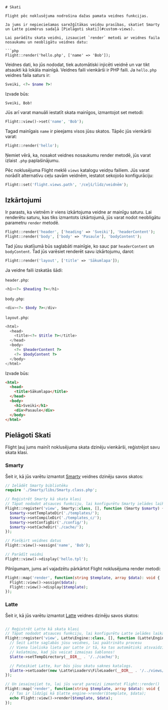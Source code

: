 ```lv
# Skati

Flight pēc noklusējuma nodrošina dažas pamata veidnes funkcijas.

Ja jums ir nepieciešamas sarežģītākas veidņu prasības, skatiet Smarty un Latte piemērus sadaļā [Pielāgoti skati](#custom-views).

Lai parādītu skata veidni, izsauciet `render` metodi ar veidnes faila nosaukumu un neobligātu veidnes datu:

```php
Flight::render('hello.php', ['name' => 'Bob']);
```

Veidnes dati, ko jūs nododat, tiek automātiski injicēti veidnē un var tikt atsaukti kā lokāla mainīgā. Veidnes faili vienkārši ir PHP faili. Ja `hello.php` veidnes faila saturs ir:

```php
Sveiki, <?= $name ?>!
```

Izvade būs:

```
Sveiki, Bob!
```

Jūs arī varat manuāli iestatīt skata mainīgos, izmantojot set metodi:

```php
Flight::view()->set('name', 'Bob');
```

Tagad mainīgais `name` ir pieejams visos jūsu skatos. Tāpēc jūs vienkārši varat:

```php
Flight::render('hello');
```

Ņemiet vērā, ka, nosakot veidnes nosaukumu render metodē, jūs varat izlaist `.php` paplašinājumu.

Pēc noklusējuma Flight meklē `views` katalogu veidņu failiem. Jūs varat norādīt alternatīvu ceļu savām veidnēm, iestatot sekojošo konfigurāciju:

```php
Flight::set('flight.views.path', '/ceļš/līdz/veidnēm');
```

## Izkārtojumi

Ir parasts, ka vietnēm ir viens izkārtojuma veidne ar mainīgu saturu. Lai renderētu saturu, kas tiks izmantots izkārtojumā, jūs varat nodot neobligātu parametru `render` metodē.

```php
Flight::render('header', ['heading' => 'Sveiki'], 'headerContent');
Flight::render('body', ['body' => 'Pasaule'], 'bodyContent');
```

Tad jūsu skatījumā būs saglabāti mainīgie, ko sauc par `headerContent` un `bodyContent`. Tad jūs varēsiet renderēt savu izkārtojumu, darot:

```php
Flight::render('layout', ['title' => 'Sākumlapa']);
```

Ja veidne faili izskatās šādi:

`header.php`:

```php
<h1><?= $heading ?></h1>
```

`body.php`:

```php
<div><?= $body ?></div>
```

`layout.php`:

```php
<html>
  <head>
    <title><?= $title ?></title>
  </head>
  <body>
    <?= $headerContent ?>
    <?= $bodyContent ?>
  </body>
</html>
```

Izvade būs:

```html
<html>
  <head>
    <title>Sākumlapa</title>
  </head>
  <body>
    <h1>Sveiki</h1>
    <div>Pasaule</div>
  </body>
</html>
```

## Pielāgoti Skati

Flight ļauj jums mainīt noklusējuma skata dzinēju vienkārši, reģistrējot savu skata klasi.

### Smarty

Šeit ir, kā jūs varētu izmantot [Smarty](http://www.smarty.net/) veidnes dzinēju savos skatos:

```php
// Ielādēt Smarty bibliotēku
require './Smarty/libs/Smarty.class.php';

// Reģistrēt Smarty kā skata klasi
// Tāpat nododot atsauces funkciju, lai konfigurētu Smarty ielādes laikā
Flight::register('view', Smarty::class, [], function (Smarty $smarty) {
  $smarty->setTemplateDir('./templates/');
  $smarty->setCompileDir('./templates_c/');
  $smarty->setConfigDir('./config/');
  $smarty->setCacheDir('./cache/');
});

// Piešķirt veidnes datus
Flight::view()->assign('name', 'Bob');

// Parādīt veidni
Flight::view()->display('hello.tpl');
```

Pilnīgumam, jums arī vajadzētu pārkārtot Flight noklusējuma render metodi:

```php
Flight::map('render', function(string $template, array $data): void {
  Flight::view()->assign($data);
  Flight::view()->display($template);
});
```

### Latte

Šeit ir, kā jūs varētu izmantot [Latte](https://latte.nette.org/) veidnes dzinēju savos skatos:

```php

// Reģistrēt Latte kā skata klasi
// Tāpat nododot atsauces funkciju, lai konfigurētu Latte ielādes laikā
Flight::register('view', Latte\Engine::class, [], function (Latte\Engine $latte) {
  // Šeit Latte saglabās jūsu veidnes, lai paātrinātu procesu
  // Viena lieliska lieta par Latte ir tā, ka tas automātiski atsvaidzinās jūsu
  // kešatmiņu, kad jūs veicat izmaiņas šablonos!
  $latte->setTempDirectory(__DIR__ . '/../cache/');

  // Pateikiet Latte, kur būs jūsu skatu saknes katalogs.
  $latte->setLoader(new \Latte\Loaders\FileLoader(__DIR__ . '/../views/'));
});

// Un iesaiņojiet to, lai jūs varat pareizi izmantot Flight::render()
Flight::map('render', function(string $template, array $data): void {
  // Tas ir līdzīgi kā $latte_engine->render($template, $data);
  echo Flight::view()->render($template, $data);
});
```
```